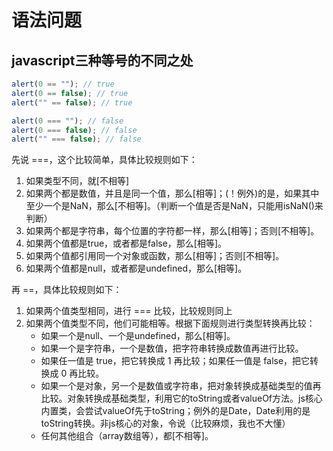# 语法问题

## javascript三种等号的不同之处
``` js
alert(0 == ""); // true
alert(0 == false); // true
alert("" == false); // true

alert(0 === ""); // false
alert(0 === false); // false
alert("" === false); // false
```

先说 ===，这个比较简单，具体比较规则如下：
1.  如果类型不同，就[不相等] 
2.  如果两个都是数值，并且是同一个值，那么[相等]；(！例外)的是，如果其中至少一个是NaN，那么[不相等]。（判断一个值是否是NaN，只能用isNaN()来判断） 
3.  如果两个都是字符串，每个位置的字符都一样，那么[相等]；否则[不相等]。 
4.  如果两个值都是true，或者都是false，那么[相等]。 
5.  如果两个值都引用同一个对象或函数，那么[相等]；否则[不相等]。 
6.  如果两个值都是null，或者都是undefined，那么[相等]。

再  ==，具体比较规则如下：

1.  如果两个值类型相同，进行 === 比较，比较规则同上 
2.  如果两个值类型不同，他们可能相等。根据下面规则进行类型转换再比较： 
    * 如果一个是null、一个是undefined，那么[相等]。 
    * 如果一个是字符串，一个是数值，把字符串转换成数值再进行比较。 
    * 如果任一值是 true，把它转换成 1 再比较；如果任一值是 false，把它转换成 0 再比较。 
    * 如果一个是对象，另一个是数值或字符串，把对象转换成基础类型的值再比较。对象转换成基础类型，利用它的toString或者valueOf方法。js核心内置类，会尝试valueOf先于toString；例外的是Date，Date利用的是toString转换。非js核心的对象，令说（比较麻烦，我也不大懂） 
    * 任何其他组合（array数组等），都[不相等]。